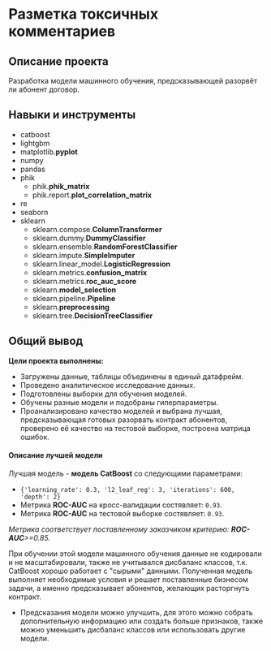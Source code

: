 # Разметка токсичных комментариев
## Описание проекта
Разработка модели машинного обучения, предсказывающей разорвёт ли абонент договор.
## Навыки и инструменты
- catboost
- lightgbm
- matplotlib.**pyplot**
- numpy
- pandas
- phik
  - phik.**phik_matrix**
  - phik.report.**plot_correlation_matrix**
- re
- seaborn
- sklearn
  - sklearn.compose.**ColumnTransformer**
  - sklearn.dummy.**DummyClassifier**
  - sklearn.ensemble.**RandomForestClassifier**
  - sklearn.impute.**SimpleImputer**
  - sklearn.linear_model.**LogisticRegression**
  - sklearn.metrics.**confusion_matrix**
  - sklearn.metrics.**roc_auc_score** 
  - sklearn.**model_selection**
  - sklearn.pipeline.**Pipeline**
  - sklearn.**preprocessing**
  - sklearn.tree.**DecisionTreeClassifier**

## Общий вывод
**Цели проекта выполнены:** 
- Загружены данные, таблицы объединены в единый датафрейм.
- Проведено аналитическое исследование данных.
- Подготовлены выборки для обучения моделей.
- Обучены разные модели и подобраны гиперпараметры.
- Проанализировано качество моделей и выбрана лучшая, предсказывающая готовых разорвать контракт абонентов, проверено её качество на тестовой выборке, построена матрица ошибок.

#### Описание лучшей модели
Лучшая модель - **модель CatBoost** со следующими параметрами:
- `{'learning_rate': 0.3, 'l2_leaf_reg': 3, 'iterations': 600, 'depth': 2}`
- Метрика **ROC-AUC** на кросс-валидации состявляет: `0.93`.
- Метрика **ROC-AUC** на тестовой выборке состявляет: `0.93`.

*Метрика соответствует поставленному заказчиком критерию: **ROC-AUC**>=0.85.*

При обучении этой модели машинного обучения данные не кодировали и не масштабировали, также не учитывался дисбаланс классов, т.к. CatBoost хорошо работает с "сырыми" данными.
Полученная модель выполняет необходимые условия и решает поставленные бизнесом задачи, а именно предсказывает абонентов, желающих расторгнуть контракт.

- Предсказания модели можно улучшить, для этого можно собрать дополнительную информацию или создать больше признаков, также можно уменьшить дисбаланс классов или использовать другие модели.
